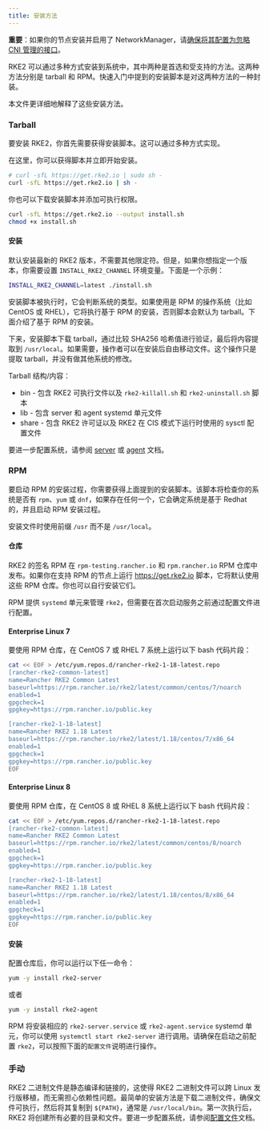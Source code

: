 ```yaml
---
title: 安装方法
---
```


**重要**：如果你的节点安装并启用了 NetworkManager，请[确保将其配置为忽略 CNI 管理的接口](../known_issues.md#networkmanager)。

RKE2 可以通过多种方式安装到系统中，其中两种是首选和受支持的方法。这两种方法分别是 tarball 和 RPM。快速入门中提到的安装脚本是对这两种方法的一种封装。

本文件更详细地解释了这些安装方法。

### Tarball

要安装 RKE2，你首先需要获得安装脚本。这可以通过多种方式实现。

在这里，你可以获得脚本并立即开始安装。

```sh
# curl -sfL https://get.rke2.io | sudo sh -
curl -sfL https://get.rke2.io | sh -
```

你也可以下载安装脚本并添加可执行权限。

```sh
curl -sfL https://get.rke2.io --output install.sh
chmod +x install.sh
```

#### 安装

默认安装最新的 RKE2 版本，不需要其他限定符。但是，如果你想指定一个版本，你需要设置 `INSTALL_RKE2_CHANNEL` 环境变量。下面是一个示例：

```bash
INSTALL_RKE2_CHANNEL=latest ./install.sh
```

安装脚本被执行时，它会判断系统的类型。如果使用是 RPM 的操作系统（比如 CentOS 或 RHEL），它将执行基于 RPM 的安装，否则脚本会默认为 tarball。下面介绍了基于 RPM 的安装。

下来，安装脚本下载 tarball，通过比较 SHA256 哈希值进行验证，最后将内容提取到 `/usr/local`。如果需要，操作者可以在安装后自由移动文件。这个操作只是提取 tarball，并没有做其他系统的修改。

Tarball 结构/内容：

* bin - 包含 RKE2 可执行文件以及 `rke2-killall.sh` 和 `rke2-uninstall.sh` 脚本
* lib - 包含 server 和 agent systemd 单元文件
* share - 包含 RKE2 许可证以及 RKE2 在 CIS 模式下运行时使用的 sysctl 配置文件

要进一步配置系统，请参阅 [server](../reference/server_config.md) 或 [agent](../reference/linux_agent_config.md) 文档。

### RPM

要启动 RPM 的安装过程，你需要获得上面提到的安装脚本。该脚本将检查你的系统是否有 `rpm`、`yum` 或 `dnf`，如果存在任何一个，它会确定系统是基于 Redhat 的，并且启动 RPM 安装过程。

安装文件时使用前缀 `/usr` 而不是 `/usr/local`。

#### 仓库

RKE2 的签名 RPM 在 `rpm-testing.rancher.io` 和 `rpm.rancher.io` RPM 仓库中发布。如果你在支持 RPM 的节点上运行 https://get.rke2.io 脚本，它将默认使用这些 RPM 仓库。你也可以自行安装它们。

RPM 提供 `systemd` 单元来管理 `rke2`，但需要在首次启动服务之前通过配置文件进行配置。

#### Enterprise Linux 7

要使用 RPM 仓库，在 CentOS 7 或 RHEL 7 系统上运行以下 bash 代码片段：

```bash
cat << EOF > /etc/yum.repos.d/rancher-rke2-1-18-latest.repo
[rancher-rke2-common-latest]
name=Rancher RKE2 Common Latest
baseurl=https://rpm.rancher.io/rke2/latest/common/centos/7/noarch
enabled=1
gpgcheck=1
gpgkey=https://rpm.rancher.io/public.key

[rancher-rke2-1-18-latest]
name=Rancher RKE2 1.18 Latest
baseurl=https://rpm.rancher.io/rke2/latest/1.18/centos/7/x86_64
enabled=1
gpgcheck=1
gpgkey=https://rpm.rancher.io/public.key
EOF
```

#### Enterprise Linux 8

要使用 RPM 仓库，在 CentOS 8 或 RHEL 8 系统上运行以下 bash 代码片段：

```bash
cat << EOF > /etc/yum.repos.d/rancher-rke2-1-18-latest.repo
[rancher-rke2-common-latest]
name=Rancher RKE2 Common Latest
baseurl=https://rpm.rancher.io/rke2/latest/common/centos/8/noarch
enabled=1
gpgcheck=1
gpgkey=https://rpm.rancher.io/public.key

[rancher-rke2-1-18-latest]
name=Rancher RKE2 1.18 Latest
baseurl=https://rpm.rancher.io/rke2/latest/1.18/centos/8/x86_64
enabled=1
gpgcheck=1
gpgkey=https://rpm.rancher.io/public.key
EOF
```

#### 安装

配置仓库后，你可以运行以下任一命令：

```sh
yum -y install rke2-server
```

或者

```sh
yum -y install rke2-agent
```

RPM 将安装相应的 `rke2-server.service` 或 `rke2-agent.service` systemd 单元，你可以使用 `systemctl start rke2-server` 进行调用。请确保在启动之前配置 `rke2`，可以按照下面的`配置文件`说明进行操作。

### 手动

RKE2 二进制文件是静态编译和链接的，这使得 RKE2 二进制文件可以跨 Linux 发行版移植，而无需担心依赖性问题。最简单的安装方法是下载二进制文件，确保文件可执行，然后将其复制到 `${PATH}`，通常是 `/usr/local/bin`。第一次执行后，RKE2 将创建所有必要的目录和文件。要进一步配置系统，请参阅[配置文件](configuration.md)文档。

